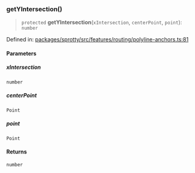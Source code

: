 
### getYIntersection()

> `protected` **getYIntersection**(`xIntersection`, `centerPoint`, `point`): `number`

Defined in: [packages/sprotty/src/features/routing/polyline-anchors.ts:81](https://github.com/eclipse-sprotty/sprotty/blob/f9b2433481cc27a1ac0c92d525a92039ae7f6c76/packages/sprotty/src/features/routing/polyline-anchors.ts#L81)

#### Parameters

##### xIntersection

`number`

##### centerPoint

`Point`

##### point

`Point`

#### Returns

`number`
